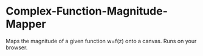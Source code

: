 # Complex-Function-Magnitude-Mapper
Maps the magnitude of a given function w=f(z) onto a canvas. Runs on your browser.
